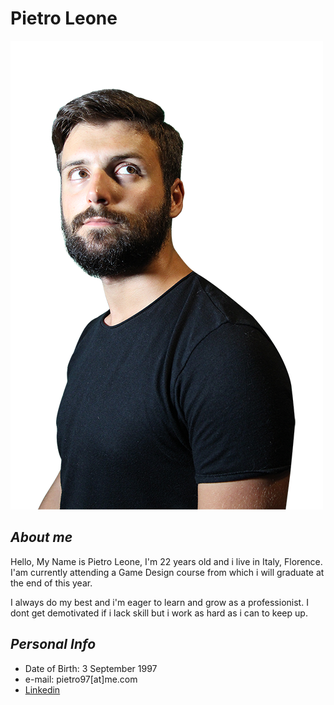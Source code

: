 # Pietro Leone

![](Profilo.png)

## _About me_
Hello, My Name is Pietro Leone, I'm 22 years old and i live in Italy, Florence.
I'am currently attending a Game Design course from which i will graduate at the end of this year.

I always do my best and i'm eager to learn and grow as a professionist. I dont get demotivated if i lack skill but i work as hard as i can to keep up.                             

## _Personal Info_
- Date of Birth: 3 September 1997
- e-mail: pietro97[at]me.com
- [Linkedin](https://www.linkedin.com/in/pietro-leone-4b0a53159/)
